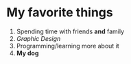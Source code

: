 # My favorite things
1. Spending time with friends **and** family
2. *Graphic Design*
3. Programming/learning more about it
4. **My dog**
